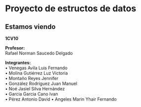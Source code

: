 # **Proyecto de estructos de datos**
## Estamos viendo
  
**1CV10**
  
**Profesor:**  
Rafael Norman Saucedo Delgado
  
**Integrantes:**  
• Venegas Avila Luis Fernando  
• Molina Gutiérrez Luz Victoria  
• Montaño Reyes Jennifer  
• González Rodríguez Juan Manuel  
• Noé Jasiel Silva Hernández  
• Garcia Garcia Cano Ivan   
• Pérez Antonio David
• Angeles Marin Yhair Fernando
